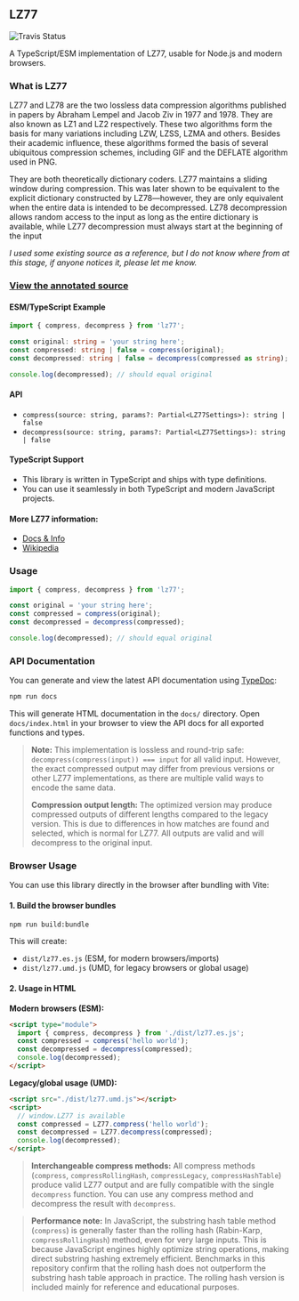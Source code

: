 ## LZ77
![Travis Status](https://travis-ci.org/whoughton/lz77.svg?branch=master)

A TypeScript/ESM implementation of LZ77, usable for Node.js and modern browsers.

### What is LZ77
LZ77 and LZ78 are the two lossless data compression algorithms published in papers by Abraham Lempel and Jacob Ziv in 1977 and 1978. They are also known as LZ1 and LZ2 respectively. These two algorithms form the basis for many variations including LZW, LZSS, LZMA and others. Besides their academic influence, these algorithms formed the basis of several ubiquitous compression schemes, including GIF and the DEFLATE algorithm used in PNG.

They are both theoretically dictionary coders. LZ77 maintains a sliding window during compression. This was later shown to be equivalent to the explicit dictionary constructed by LZ78—however, they are only equivalent when the entire data is intended to be decompressed. LZ78 decompression allows random access to the input as long as the entire dictionary is available, while LZ77 decompression must always start at the beginning of the input

*I used some existing source as a reference, but I do not know where from at this stage, if anyone notices it, please let me know.*

### [View the annotated source](http://whoughton.github.io/lz77/docs/)

#### ESM/TypeScript Example

```ts
import { compress, decompress } from 'lz77';

const original: string = 'your string here';
const compressed: string | false = compress(original);
const decompressed: string | false = decompress(compressed as string);

console.log(decompressed); // should equal original
```

#### API
- `compress(source: string, params?: Partial<LZ77Settings>): string | false`
- `decompress(source: string, params?: Partial<LZ77Settings>): string | false`

#### TypeScript Support
- This library is written in TypeScript and ships with type definitions.
- You can use it seamlessly in both TypeScript and modern JavaScript projects.

#### More LZ77 information:
* [Docs & Info](http://whoughton.github.io/lz77/)
* [Wikipedia](http://en.wikipedia.org/wiki/LZ77_and_LZ78)

### Usage

```js
import { compress, decompress } from 'lz77';

const original = 'your string here';
const compressed = compress(original);
const decompressed = decompress(compressed);

console.log(decompressed); // should equal original
```

### API Documentation

You can generate and view the latest API documentation using [TypeDoc](https://typedoc.org/):

```sh
npm run docs
```

This will generate HTML documentation in the `docs/` directory. Open `docs/index.html` in your browser to view the API docs for all exported functions and types.

> **Note:** This implementation is lossless and round-trip safe: `decompress(compress(input)) === input` for all valid input. However, the exact compressed output may differ from previous versions or other LZ77 implementations, as there are multiple valid ways to encode the same data.
>
> **Compression output length:** The optimized version may produce compressed outputs of different lengths compared to the legacy version. This is due to differences in how matches are found and selected, which is normal for LZ77. All outputs are valid and will decompress to the original input.

### Browser Usage

You can use this library directly in the browser after bundling with Vite:

#### 1. Build the browser bundles

```sh
npm run build:bundle
```
This will create:
- `dist/lz77.es.js` (ESM, for modern browsers/imports)
- `dist/lz77.umd.js` (UMD, for legacy browsers or global usage)

#### 2. Usage in HTML

**Modern browsers (ESM):**
```html
<script type="module">
  import { compress, decompress } from './dist/lz77.es.js';
  const compressed = compress('hello world');
  const decompressed = decompress(compressed);
  console.log(decompressed);
</script>
```

**Legacy/global usage (UMD):**
```html
<script src="./dist/lz77.umd.js"></script>
<script>
  // window.LZ77 is available
  const compressed = LZ77.compress('hello world');
  const decompressed = LZ77.decompress(compressed);
  console.log(decompressed);
</script>
```

> **Interchangeable compress methods:** All compress methods (`compress`, `compressRollingHash`, `compressLegacy`, `compressHashTable`) produce valid LZ77 output and are fully compatible with the single `decompress` function. You can use any compress method and decompress the result with `decompress`.

> **Performance note:** In JavaScript, the substring hash table method (`compress`) is generally faster than the rolling hash (Rabin-Karp, `compressRollingHash`) method, even for very large inputs. This is because JavaScript engines highly optimize string operations, making direct substring hashing extremely efficient. Benchmarks in this repository confirm that the rolling hash does not outperform the substring hash table approach in practice. The rolling hash version is included mainly for reference and educational purposes.



